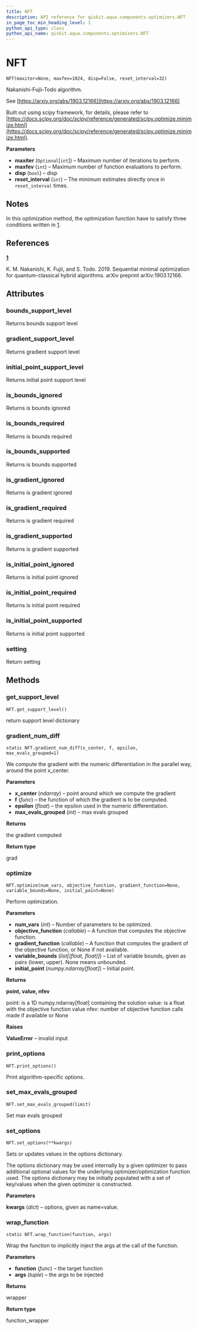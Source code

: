 ```yaml
---
title: NFT
description: API reference for qiskit.aqua.components.optimizers.NFT
in_page_toc_min_heading_level: 1
python_api_type: class
python_api_name: qiskit.aqua.components.optimizers.NFT
---
```


# NFT

<span id="qiskit.aqua.components.optimizers.NFT" />

`NFT(maxiter=None, maxfev=1024, disp=False, reset_interval=32)`

Nakanishi-Fujii-Todo algorithm.

See [https://arxiv.org/abs/1903.12166](https://arxiv.org/abs/1903.12166)

Built out using scipy framework, for details, please refer to [https://docs.scipy.org/doc/scipy/reference/generated/scipy.optimize.minimize.html](https://docs.scipy.org/doc/scipy/reference/generated/scipy.optimize.minimize.html).

**Parameters**

*   **maxiter** (`Optional`\[`int`]) – Maximum number of iterations to perform.
*   **maxfev** (`int`) – Maximum number of function evaluations to perform.
*   **disp** (`bool`) – disp
*   **reset\_interval** (`int`) – The minimum estimates directly once in `reset_interval` times.

## Notes

In this optimization method, the optimization function have to satisfy three conditions written in [1](#id2).

## References

**[1](#id1)**

K. M. Nakanishi, K. Fujii, and S. Todo. 2019. Sequential minimal optimization for quantum-classical hybrid algorithms. arXiv preprint arXiv:1903.12166.

## Attributes

### bounds\_support\_level

Returns bounds support level

### gradient\_support\_level

Returns gradient support level

### initial\_point\_support\_level

Returns initial point support level

### is\_bounds\_ignored

Returns is bounds ignored

### is\_bounds\_required

Returns is bounds required

### is\_bounds\_supported

Returns is bounds supported

### is\_gradient\_ignored

Returns is gradient ignored

### is\_gradient\_required

Returns is gradient required

### is\_gradient\_supported

Returns is gradient supported

### is\_initial\_point\_ignored

Returns is initial point ignored

### is\_initial\_point\_required

Returns is initial point required

### is\_initial\_point\_supported

Returns is initial point supported

### setting

Return setting

## Methods

### get\_support\_level

<span id="qiskit.aqua.components.optimizers.NFT.get_support_level" />

`NFT.get_support_level()`

return support level dictionary

### gradient\_num\_diff

<span id="qiskit.aqua.components.optimizers.NFT.gradient_num_diff" />

`static NFT.gradient_num_diff(x_center, f, epsilon, max_evals_grouped=1)`

We compute the gradient with the numeric differentiation in the parallel way, around the point x\_center.

**Parameters**

*   **x\_center** (*ndarray*) – point around which we compute the gradient
*   **f** (*func*) – the function of which the gradient is to be computed.
*   **epsilon** (*float*) – the epsilon used in the numeric differentiation.
*   **max\_evals\_grouped** (*int*) – max evals grouped

**Returns**

the gradient computed

**Return type**

grad

### optimize

<span id="qiskit.aqua.components.optimizers.NFT.optimize" />

`NFT.optimize(num_vars, objective_function, gradient_function=None, variable_bounds=None, initial_point=None)`

Perform optimization.

**Parameters**

*   **num\_vars** (*int*) – Number of parameters to be optimized.
*   **objective\_function** (*callable*) – A function that computes the objective function.
*   **gradient\_function** (*callable*) – A function that computes the gradient of the objective function, or None if not available.
*   **variable\_bounds** (*list\[(float, float)]*) – List of variable bounds, given as pairs (lower, upper). None means unbounded.
*   **initial\_point** (*numpy.ndarray\[float]*) – Initial point.

**Returns**

**point, value, nfev**

point: is a 1D numpy.ndarray\[float] containing the solution value: is a float with the objective function value nfev: number of objective function calls made if available or None

**Raises**

**ValueError** – invalid input

### print\_options

<span id="qiskit.aqua.components.optimizers.NFT.print_options" />

`NFT.print_options()`

Print algorithm-specific options.

### set\_max\_evals\_grouped

<span id="qiskit.aqua.components.optimizers.NFT.set_max_evals_grouped" />

`NFT.set_max_evals_grouped(limit)`

Set max evals grouped

### set\_options

<span id="qiskit.aqua.components.optimizers.NFT.set_options" />

`NFT.set_options(**kwargs)`

Sets or updates values in the options dictionary.

The options dictionary may be used internally by a given optimizer to pass additional optional values for the underlying optimizer/optimization function used. The options dictionary may be initially populated with a set of key/values when the given optimizer is constructed.

**Parameters**

**kwargs** (*dict*) – options, given as name=value.

### wrap\_function

<span id="qiskit.aqua.components.optimizers.NFT.wrap_function" />

`static NFT.wrap_function(function, args)`

Wrap the function to implicitly inject the args at the call of the function.

**Parameters**

*   **function** (*func*) – the target function
*   **args** (*tuple*) – the args to be injected

**Returns**

wrapper

**Return type**

function\_wrapper

